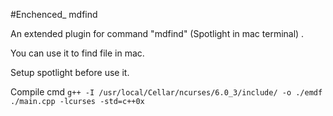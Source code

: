 #Enchenced_ mdfind

An extended plugin for command "mdfind" (Spotlight in mac terminal) .

You can use it to find file in mac.

Setup spotlight before use it.

Compile cmd `g++ -I /usr/local/Cellar/ncurses/6.0_3/include/ -o ./emdf ./main.cpp -lcurses -std=c++0x`